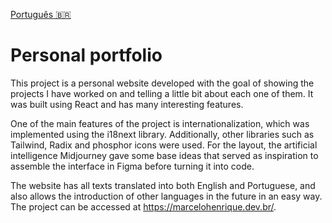 [Português 🇧🇷](README.pt.md)

# Personal portfolio

This project is a personal website developed with the goal of showing the projects I have worked on and telling a little bit about each one of them. It was built using React and has many interesting features.

One of the main features of the project is internationalization, which was implemented using the i18next library. Additionally, other libraries such as Tailwind, Radix and phosphor icons were used. For the layout, the artificial intelligence Midjourney gave some base ideas that served as inspiration to assemble the interface in Figma before turning it into code.

The website has all texts translated into both English and Portuguese, and also allows the introduction of other languages in the future in an easy way. The project can be accessed at https://marcelohenrique.dev.br/.
